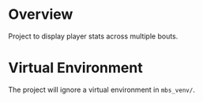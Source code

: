 # Overview
Project to display player stats across multiple bouts.

# Virtual Environment
The project will ignore a virtual environment in `mbs_venv/`. 
